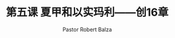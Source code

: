 ---
weight: 5
title: 第五课 夏甲和以实玛利——创16章
author: Pastor Robert Balza
translator: 
attach: 106/106-5.pdf
---